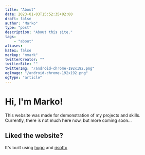 ```yaml
---
title: "About"
date: 2023-01-03T15:52:35+02:00
draft: false
author: "Marko"
type: "post"
description: "About this site."
tags:
    - "about"
aliases:
katex: false
markup: "mmark"
twitterCreator: ""
twitterSite: ""
twitterImg: "/android-chrome-192x192.png"
ogImage: "/android-chrome-192x192.png"
ogType: "article"
---
```



# Hi, I'm Marko!
This website was made for demonstration of my projects and skills. Currently, there is not much here now, but more coming soon...

## Liked the website?
It's built using [hugo](https://gohugo.io/) and [risotto](https://github.com/mariko357/risotto).